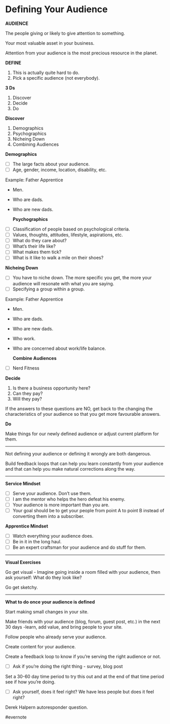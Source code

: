 # Defining Your Audience

**AUDIENCE**

The people giving or likely to give attention to something.

Your most valuable asset in your business.

Attention from your audience is the most precious resource in the planet.

**DEFINE**

1. This is actually quite hard to do.
2. Pick a specific audience (not everybody).

**3 Ds**

1. Discover
2. Decide
3. Do

**Discover**

1. Demographics
2. Psychographics
3. Nicheing Down
4. Combining Audiences

**Demographics**

- [ ] The large facts about your audience.
- [ ] Age, gender, income, location, disability, etc.

Example: Father Apprentice

- Men.
- Who are dads.
- Who are new dads.

   **Psychographics**

- [ ] Classification of people based on psychological criteria.
- [ ] Values, thoughts, attitudes, lifestyle, aspirations, etc.
- [ ] What do they care about?
- [ ] What’s their life like?
- [ ] What makes them tick?
- [ ] What is it like to walk a mile on their shoes?

**Nicheing Down**

- [ ] You have to niche down. The more specific you get, the more your audience will resonate with what you are saying.
- [ ] Specifying a group within a group.

Example: Father Apprentice

- Men.
- Who are dads.
- Who are new dads.
- Who work.
- Who are concerned about work/life balance.

   **Combine Audiences**

- [ ] Nerd Fitness

**Decide**

1. Is there a business opportunity here?
2. Can they pay?
3. Will they pay?

If the answers to these questions are NO, get back to the changing the characteristics of your audience so that you get more favourable answers.

**Do**

Make things for our newly defined audience or adjust current platform for them.

---

Not defining your audience or defining it wrongly are both dangerous.

Build feedback loops that can help you learn constantly from your audience and that can help you make natural corrections along the way.

---

**Service Mindset**

- [ ] Serve your audience. Don’t use them.
- [ ] I am the mentor who helps the hero defeat his enemy.
- [ ] Your audience is more important than you are.
- [ ] Your goal should be to get your people from point A to point B instead of converting them into a subscriber.

**Apprentice Mindset**

- [ ] Watch everything your audience does.
- [ ] Be in it in the long haul.
- [ ] Be an expert craftsman for your audience and do stuff for them.

---

**Visual Exercises**

Go get visual - Imagine going inside a room filled with your audience, then ask yourself: What do they look like?

Go get sketchy.

---

**What to do once your audience is defined**

Start making small changes in your site.

Make friends with your audience (blog, forum, guest post, etc.) in the next 30 days -learn, add value, and bring people to your site.

Follow people who already serve your audience.

Create content for your audience.

Create a feedback loop to know if you’re serving the right audience or not.

- [ ] Ask if you’re doing the right thing - survey, blog post

Set a 30-60 day time period to try this out and at the end of that time period see if how you’re doing.

- [ ] Ask yourself, does it feel right? We have less people but does it feel right?

Derek Halpern autoresponder question.

\#evernote

